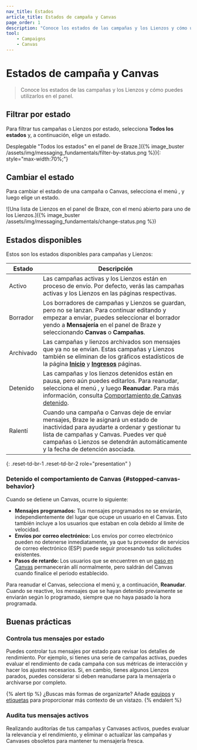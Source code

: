 ```yaml
---
nav_title: Estados
article_title: Estados de campaña y Canvas
page_order: 1
description: "Conoce los estados de las campañas y los Lienzos y cómo utilizarlos en el panel."
tool:
    - Campaigns
    - Canvas
---
```


# Estados de campaña y Canvas

> Conoce los estados de las campañas y los Lienzos y cómo puedes utilizarlos en el panel.

## Filtrar por estado

Para filtrar tus campañas o Lienzos por estado, selecciona **Todos los estados** y, a continuación, elige un estado.

Desplegable "Todos los estados" en el panel de Braze.]({% image_buster /assets/img/messaging_fundamentals/filter-by-status.png %}){: style="max-width:70%;"}

## Cambiar el estado

Para cambiar el estado de una campaña o Canvas, selecciona el menú <i class="fas fa-ellipsis-vertical"></i>, y luego elige un estado.

\![Una lista de Lienzos en el panel de Braze, con el menú abierto para uno de los Lienzos.]({% image_buster /assets/img/messaging_fundamentals/change-status.png %})

## Estados disponibles

Estos son los estados disponibles para campañas y Lienzos:

| Estado | Descripción |
| --- | --- |
| Activo | Las campañas activas y los Lienzos están en proceso de envío. Por defecto, verás las campañas activas y los Lienzos en las páginas respectivas. |
| Borrador | Los borradores de campañas y Lienzos se guardan, pero no se lanzan. Para continuar editando y empezar a enviar, puedes seleccionar el borrador yendo a **Mensajería** en el panel de Braze y seleccionando **Canvas** o **Campañas**. |
| Archivado | Las campañas y lienzos archivados son mensajes que ya no se envían. Estas campañas y Lienzos también se eliminan de los gráficos estadísticos de la página [**Inicio**]({{site.baseurl}}/user_guide/analytics/dashboard/home_dashboard) y [**Ingresos**]({{site.baseurl}}/user_guide/analytics/reporting/revenue_report) páginas.|
| Detenido | Las campañas y los lienzos detenidos están en pausa, pero aún puedes editarlos. Para reanudar, selecciona el menú <i class="fas fa-ellipsis-vertical"></i>, y luego **Reanudar**. Para más información, consulta [Comportamiento de Canvas detenido](#stopped-canvas-behavior). |
| Ralentí | Cuando una campaña o Canvas deje de enviar mensajes, Braze le asignará un estado de inactividad para ayudarte a ordenar y gestionar tu lista de campañas y Canvas. Puedes ver qué campañas o Lienzos se detendrán automáticamente y la fecha de detención asociada. |
{: .reset-td-br-1 .reset-td-br-2 role="presentation" }

### Detenido el comportamiento de Canvas {#stopped-canvas-behavior}

Cuando se detiene un Canvas, ocurre lo siguiente:

- **Mensajes programados:** Tus mensajes programados no se enviarán, independientemente del lugar que ocupe un usuario en el Canvas. Esto también incluye a los usuarios que estaban en cola debido al límite de velocidad.
- **Envíos por correo electrónico:** Los envíos por correo electrónico pueden no detenerse inmediatamente, ya que tu proveedor de servicios de correo electrónico (ESP) puede seguir procesando tus solicitudes existentes.
- **Pasos de retardo:** Los usuarios que se encuentren en un [paso en Canvas]({{site.baseurl}}/user_guide/engagement_tools/canvas/canvas_components/delay_step/) permanecerán allí normalmente, pero saldrán del Canvas cuando finalice el periodo establecido.

Para reanudar el Canvas, selecciona el menú <i class="fas fa-ellipsis-vertical"></i> y, a continuación, **Reanudar**. Cuando se reactive, los mensajes que se hayan detenido previamente se enviarán según lo programado, siempre que no haya pasado la hora programada.

## Buenas prácticas

### Controla tus mensajes por estado

Puedes controlar tus mensajes por estado para revisar los detalles de rendimiento. Por ejemplo, si tienes una serie de campañas activas, puedes evaluar el rendimiento de cada campaña con sus métricas de interacción y hacer los ajustes necesarios. Si, en cambio, tienes algunos Lienzos parados, puedes considerar si deben reanudarse para la mensajería o archivarse por completo.

{% alert tip %}
¿Buscas más formas de organizarte? Añade [equipos]({{site.baseurl}}/user_guide/administrative/app_settings/manage_your_braze_users/teams) y [etiquetas]({{site.baseurl}}/user_guide/administrative/app_settings/tags) para proporcionar más contexto de un vistazo.
{% endalert %}

### Audita tus mensajes activos

Realizando auditorías de tus campañas y Canvases activos, puedes evaluar la relevancia y el rendimiento, y eliminar o actualizar las campañas y Canvases obsoletos para mantener tu mensajería fresca.
